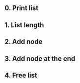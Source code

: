 ##  0\. Print list

##  1\. List length

##  2\. Add node

##  3\. Add node at the end

##  4\. Free list

